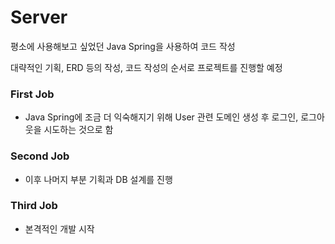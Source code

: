 # Server

평소에 사용해보고 싶었던 Java Spring을 사용하여 코드 작성

대략적인 기획, ERD 등의 작성, 코드 작성의 순서로 프로젝트를 진행할 예정

### First Job

- Java Spring에 조금 더 익숙해지기 위해 User 관련 도메인 생성 후 로그인, 로그아웃을 시도하는 것으로 함

### Second Job

- 이후 나머지 부분 기획과 DB 설계를 진행

### Third Job

- 본격적인 개발 시작